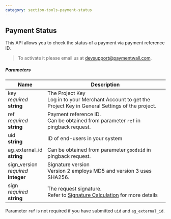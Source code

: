 ```yaml
---
category: section-tools-payment-status
---
```


## Payment Status

This API allows you to check the status of a payment via payment reference ID.

> To activate it please email us at [devsupport@paymentwall.com](mailto:devsupport@paymentwall.com).

##### Parameters

|Name|Description|
|---|---|
|key<br> *required*<br> **string**| The Project Key<br> Log in to your Merchant Account to get the Project Key in General Settings of the project.|
|ref<br> *required*<br> **string**| Payment reference ID. <br>  Can be obtained from parameter ```ref``` in pingback request.|
|uid<br> **string**| ID of end-users in your system|
|ag_external_id<br> **string**| Can be obtained from parameter ```goodsid``` in pingback request. |
|sign_version<br> *required*<br> **integer**| Signature version<br> Version 2 employs MD5 and version 3 uses SHA256.|
|sign<br> *required*<br> **string**| The request signature.<br> Refer to [Signature Calculation](/development/signature-calculation) for more details|

Parameter ```ref``` is not required if you have submitted ```uid``` and ```ag_external_id```.